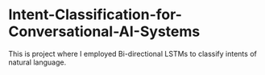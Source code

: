 # Intent-Classification-for-Conversational-AI-Systems
This is project where I employed Bi-directional LSTMs to classify intents of natural language. 
